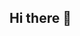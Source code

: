 ## Hi there 👋

<!--
**darklightcoder/darklightcoder** is a ✨ _special_ ✨ repository because its `README.md` (this file) appears on your GitHub profile.

Here are some ideas to get you started:

🔭 I’m a freelance developer.
   
- 🌱 I’m currently learning ...
- 👯 I’m looking to collaborate on ...
- 🤔 I’m looking for help with ...
- 💬 Ask me about ...
- 📫 How to reach me: ...
- 😄 Pronouns: ...
- ⚡ Fun fact: ...
-->
